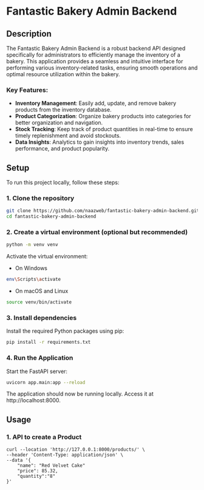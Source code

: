 # Fantastic Bakery Admin Backend

## Description

The Fantastic Bakery Admin Backend is a robust backend API designed specifically for administrators to efficiently manage the inventory of a bakery. This application provides a seamless and intuitive interface for performing various inventory-related tasks, ensuring smooth operations and optimal resource utilization within the bakery.

### Key Features:

-   **Inventory Management**: Easily add, update, and remove bakery products from the inventory database.
-   **Product Categorization**: Organize bakery products into categories for better organization and navigation.
-   **Stock Tracking**: Keep track of product quantities in real-time to ensure timely replenishment and avoid stockouts.
-   **Data Insights**: Analytics to gain insights into inventory trends, sales performance, and product popularity.

## Setup

To run this project locally, follow these steps:

### 1. Clone the repository

```bash
git clone https://github.com/naazweb/fantastic-bakery-admin-backend.git
cd fantastic-bakery-admin-backend
```

### 2. Create a virtual environment (optional but recommended)

```bash
python -m venv venv
```

Activate the virtual environment:

-   On Windows

```bash
env\Scripts\activate
```

-   On macOS and Linux

```bash
source venv/bin/activate
```

### 3. Install dependencies

Install the required Python packages using pip:

```bash
pip install -r requirements.txt
```

### 4. Run the Application

Start the FastAPI server:

```bash
uvicorn app.main:app --reload
```

The application should now be running locally. Access it at http://localhost:8000.

## Usage

### 1. API to create a Product

```cURL
curl --location 'http://127.0.0.1:8000/products/' \
--header 'Content-Type: application/json' \
--data '{
    "name": "Red Velvet Cake"
    "price": 85.32,
    "quantity":"8"
}'
```
